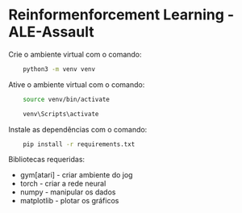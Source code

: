 # Reinformenforcement Learning - ALE-Assault

Crie o ambiente virtual com o comando:
```bash
    python3 -m venv venv
```

Ative o ambiente virtual com o comando:
```bash - Linux
    source venv/bin/activate
```
```bash - Windows
    venv\Scripts\activate
```
Instale as dependências com o comando:
```bash
    pip install -r requirements.txt

```
Bibliotecas requeridas:
- gym[atari] - criar ambiente do jog
- torch - criar a rede neural
- numpy - manipular os dados
- matplotlib - plotar os gráficos



